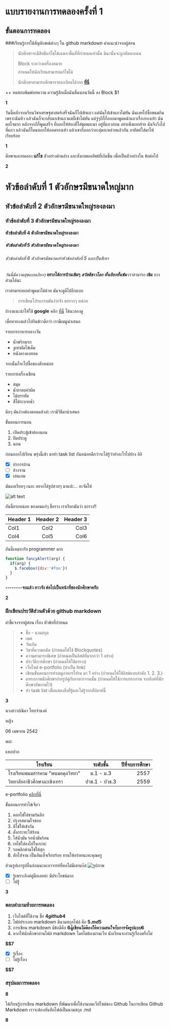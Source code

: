 # แบบรายงานการทดลองครั้งที่ 1

## ขั้นตอนการทดลอง

###เรียนรู้การใช้สัญลักษณ์ต่างๆ ใน github markdown
คำแนะนำจากผู้สอน
> นักศึกษาจะมีสิทธิ์แก้ไขได้เฉพาะพื้นที่ที่กำหนดเท่านั้น มิฉะนั้นจะถูกตัดคะแนน
> 
> Block ระหว่างเครื่องหมาย $$$$ กำหนดให้นักเรียนสามารถแก้ไขได้
> 
> นักศึกษาสามารถศึกษารายละเอียดได้จาก **[ที่นี่](https://ankworld.github.io/2017-10-3-How_to_Write_Github_Markdown.html)**

++ ทดสอบพิมพ์บทความ ความรู้สึกเมื่อฉันตื่นนอนวันนี้ ลง Block $1

**$$$$1**

วันนี้หลังจากเรียนวิชาเศรษฐศาสตร์เสร็จฉันก็ไปเข้าแถว แต่ฉันไปเข้าแถวไม่ทัน ฉันเลยไปซื้อขนมกินเพราะฉันหิว แล้วฉันก็จะกลับมาเข้าแถวแต่ก็เข้าไม่ทัน แต่จู่ๆกีกี้ก็ออกมาพูดหน้าแถวเรื่องรองเท้า ฉันตกใจมาก หลังจากกีกี้พูดเสร็จ ที่บอกให้ห้องที่ใส่ชุดพละมา อยู่ที่แถวก่อน อย่าเพิ่งแยกย้าย ฉันจึงวิ่งไปที่แถว แล้วฉันก็โดนบอกให้ถอดรองเท้า แล้วเขาก็บอกว่าอะลุ่มอะหล่วยแล้วกัน อาทิตย์ใส่มาให้เรียบร้อย 

**$$$$1**

ศึกษาและทดลอง **แก้ไข** ตัวอย่างด้านล่าง และสังเกตผลลัพธ์ที่เกิดขึ้น เพื่อเป็นตัวอย่างใน ข้อต่อไป

**$$$$2**

# หัวข้อลำดับที่ 1 ตัวอักษรมีขนาดใหญ่มาก
## หัวข้อลำดับที่ 2 ตัวอักษรมีขนาดใหญ่รองลงมา
### หัวข้อลำดับที่ 3 ตัวอักษรมีขนาดใหญ่รองลงมา
#### หัวข้อลำดับที่ 4 ตัวอักษรมีขนาดใหญ่รองลงมา
##### หัวข้อลำดับที่ 5 ตัวอักษรมีขนาดใหญ่รองลงมา
###### หัวข้อลำดับที่ 6 ตัวอักษรมีขนาดเท่าหัวข้อลำดับที่ 5 และเป็นสีเทา

_วันนี้มีความสุขแบบเอียงๆ_
**อยากได้การบ้านเข้มๆ**
**_สวัสดีชาวโลก ทั้งเอียงทั้งเข้ม_**
เราสามารถ **เข้ม** บางส่วนได้นะ

เราสามารถยกคำพูดมาได้ด้วย มันจะดูดีไปอีกแบบ
> การเขียนโปรแกรมมันง่ายจัง ขอยากๆ หน่อย

ถ้างงแนะนำให้ใช้ **google** คลิก [ที่นี่](https://www.google.co.th) ได้นะลองดู

เมื่อหายงงแล้วไปกินข้าวดีกว่า เรามีเมนูนำเสนอ

รายการอาหารกลางวัน
- น้ำพริกนรก
- งูเห่าผัดไข่เค็ม
- หนังคางคงทอด

จากนั้นก็จะไปซื้อของสักหน่อย

รายการเครื่องเขียน
* สมุด
* น้ำยาลบคำผิด
* ไม้บรรทัด
* สีไม้ระบายน้ำ

ดึกๆ มันง่วงต้องตอนแล้วล่ะ เรามีวิธีมานำเสนอ

ขั้นตอนการนอน
1. เปิดประตู้เข้าห้องนอน
2. ปิดประตู
3. นอน

ก่อนออกไปเรียน พรุ่งนี้เช้า มาทำ task list กันหน่อยดีกว่าจะได้รู้ว่าทำอะไรไปบ้าง อิอิ

- [x] ทำการบ้าน
- [ ] ล้างจาน
- [x] เล่นเกม

มันแลเรียบๆ เนอะ อยากได้รูปสวยๆ มาแปะ... อะจัดให้

![alt text](https://scontent.fbkk5-6.fna.fbcdn.net/v/t1.0-9/20155972_1222776067867584_8222141954943801824_n.jpg?oh=4ecb5096824d2af420a7d68bd1d16323&oe=5A7D4107)

อันนี้ยากหน่อย ของคนแก่ๆ ชื่อราง เราเรียกมันว่า ตาราง!!

| Header 1 | Header 2 | Header 3 |
|----------|:--------:|---------:|
|Col1      |   Col2   |   Col3   |
|Col4      |   Col5   |   Col6   |

อันนี้เหมาะกับ programmer มาก

```javascript
function fancyAlert(arg) {
  if(arg) {
    $.facebox({div:'#foo'})
  }
}
```

**--------จบแล้ว ยาวจัง ต่อไปเป็นหน้าที่ของนักศึกษาครับ**

**$$$$2**


### ฝึกเขียนประวัติส่วนตัวด้วย github markdown
คำชี้แจงจากผู้สอน เรื่อง หัวข้อที่กำหนด
> - ชื่อ - นามสกุล
> - เพศ
> - วันเกิด
> - วิชาที่ความถนัด (กำหนดให้ใช้ Blockquotes)
> - ความสามารถพิเศษ (กำหนดเป็นลิสต์ที่มากกว่า 1 อย่าง)
> - ประวัติการศึกษา (กำหนดให้ใช้ตาราง)
> - เว็บไซต์ e-portfolio (ทำเป็น link)
> - เขียนขั้นตอนการทำเมนูอาหารโปรด มา 1 อย่าง (กำหนดให้ใช้ลิสต์แบบลำดับ 1. 2. 3.)
> - แทรกภาพนักศึกษาถ่ายรูปคู่กับอาหารจานนั้น (กำหนดให้ใช้การแทรกภาพ จากลิงค์ที่นักศึกษาอัพภาพไว้)
> - ทำ task list เพื่อแสดงสิ่งที่รู้และไม่รู้จากสัปดาห์นี้

**$$$$3**

นางสาวปณิดา ไทยจำนงค์

หญิง

06 เมษายน 2542

พละ

แหกปาก

|  โรงเรียน  |  ระดับชั้น  |  ปีที่จบการศึกษา  |
|----------|:--------:|---------------:|
| โรงเรียนพนมสารคาม "พนมอดุลวิทยา"      |   ม.1 - ม.3  |   2557   |
| วิทยาลัยอาชีวศึกษาฉะเชิงเทรา      |   ปวช.1 - ปวช.3  |   2559   |

e-portfolio [คลิกที่นี่](https://sites.google.com/site/phanidathaijamnong/khxmul-nakreiyn-naksuksa "e-portfolio")

ขั้นตอนการทำไข่เจียว
1. ตอกไข่ใส่ชามก้นลึก
2. ปรุงรสตามใจชอบ
3. ตีไข่ให้เข้ากัน
4. ตั้งกระทะให้ร้อน
5. ใส่น้ำมัน รอน้ำมันร้อน
6. เทไข่ใส่ลงไปในกะทะ
7. รอพลิกด้านไข่ให้สุก
8. ตักใส่จาน
เป็นอันเส็จเรียบร้อย ทานให้อร่อยนะคะคุณครู

ส่วนรูปเอารูปอื่นก่อนนะคะอาจารย์ที่หอไม่มีเตาแก๊ส 
![รูปภาพ](https://33d71b1e-a-62cb3a1a-s-sites.googlegroups.com/site/phanidathaijamnong/home/20247939_468807400155004_2446256637410658181_o.jpg?attachauth=ANoY7cp3HDwuwVIM84XFZaoUeis5E41cmDljGme48ho9yznym8kj4iFlgB4eE7CDYVJMVyMQt_tOjpf8X32WDLm79tQH16I2WV8mv7d1iLrQ_veZ34z75t22phxENl3MdiH8KRPjO7x-cHIYSybZpF_uICewlGfCnzuvR3FKhDAo4t6V9nRRWcGDB_XmL79Ls_Fsshhq05fVkEwmSvE4zC6ZYGqVBVQZqHXIDXUoZs9KsEf1gtmB4RoEJVm-_vcq4Vw-450l9vxGFtQq9xsvVVdWhfwP1CrQwg%3D%3D&attredirects=0)

- [x] รู้เพราะลิงค์คู่มือเลยค่ะ มีประโยชน์มาก
- [ ] ไม่รู้

**$$$$3**

### ตอบคำถามท้ายการทดลอง

1. เว็บไซต์ที่ใช้งาน ชื่อ **$4  github  4$**
2. ไฟล์ประเภท markdown มีนามสกุลไฟล์ คือ **$5 .md 5$**
3. การเขียน markdown มีข้อดีคือ **$6 ผู้เขียนไม่ต้องให้ความสนใจกับการจัดรูปแบบ 6$** 
4. หากให้นักศึกษาอ่านไฟล์ markdown โดยไม่ต้องผ่านเว็บ นักเรียนจะอ่านรู้เรื่องหรือไม่ 

**$$7** 

- [x] รู้เรื่อง  
- [ ] ไม่รู้เรื่อง

**$$7** 

### สรุปผลการทดลอง

**$$$$8**

ได้เรียนรู้การเขียน markdown ที่พัฒนาเพื่อใช้งานบนเว็ปไซต์ของ Github  ในการเขียน Github Markdown เราจะต้องบันทึกไฟล์เป็นนามสกุล .md

**$$$$8**
